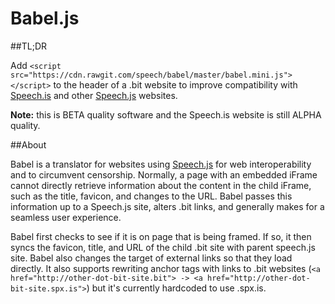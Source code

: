 Babel.js
=======

##TL;DR

Add `<script src="https://cdn.rawgit.com/speech/babel/master/babel.mini.js"></script>` to the header of a .bit website to improve compatibility with [Speech.is](http://www.speech.is) and other [Speech.js](https://github.com/speech/speech.js) websites.

**Note:** this is BETA quality software and the Speech.is website is still ALPHA quality.

##About

Babel is a translator for websites using [Speech.js](http://speech.github.io/speech.js/) for web interoperability and to circumvent censorship.  Normally, a page with an embedded iFrame cannot directly retrieve information about the content in the child iFrame, such as the title, favicon, and changes to the URL.  Babel passes this information up to a Speech.js site, alters .bit links, and generally makes for a seamless user experience.

Babel first checks to see if it is on page that is being framed.  If so, it then syncs the favicon, title, and URL of the child .bit site with parent speech.js site. 
Babel also changes the target of external links so that they load directly.  It also supports rewriting anchor tags with links to .bit websites (`<a href="http://other-dot-bit-site.bit"> -> <a href="http://other-dot-bit-site.spx.is">`) but it's currently hardcoded to use .spx.is.